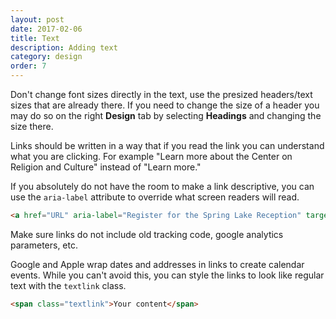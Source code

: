 ```yaml
---
layout: post
date: 2017-02-06
title: Text
description: Adding text
category: design
order: 7
---
```


Don't change font sizes directly in the text, use the presized headers/text sizes that are already there. If you need to change the size of a header you may do so on the right **Design** tab by selecting **Headings** and changing the size there. 

Links should be written in a way that if you read the link you can understand what you are clicking. For example "Learn more about the Center on Religion and Culture" instead of "Learn more."

If you absolutely do not have the room to make a link descriptive, you can use the `aria-label` attribute to override what screen readers will read. 

~~~html
<a href="URL" aria-label="Register for the Spring Lake Reception" target="_blank">Register</a>
~~~

Make sure links do not include old tracking code, google analytics parameters, etc. 

Google and Apple wrap dates and addresses in links to create calendar events. While you can't avoid this, you can style the links to look like regular text with the `textlink` class. 
~~~html
<span class="textlink">Your content</span>
~~~

